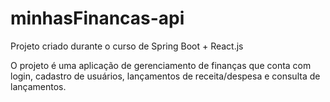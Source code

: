 # minhasFinancas-api
Projeto criado durante o curso de Spring Boot + React.js

O projeto é uma aplicação de gerenciamento de finanças que conta com login, cadastro de usuários, lançamentos de receita/despesa e consulta de lançamentos.
